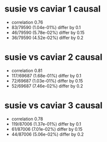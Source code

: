 # susie vs caviar  1 causal

- correlation 0.76
- 83/79590 (1.04e-01%) differ by 0.1
- 46/79590 (5.78e-02%) differ by 0.15
- 36/79590 (4.52e-02%) differ by 0.2


# susie vs caviar  2 causal

- correlation 0.81
- 117/69687 (1.68e-01%) differ by 0.1
- 72/69687 (1.03e-01%) differ by 0.15
- 52/69687 (7.46e-02%) differ by 0.2


# susie vs caviar  3 causal

- correlation 0.78
- 119/87006 (1.37e-01%) differ by 0.1
- 61/87006 (7.01e-02%) differ by 0.15
- 44/87006 (5.06e-02%) differ by 0.2


